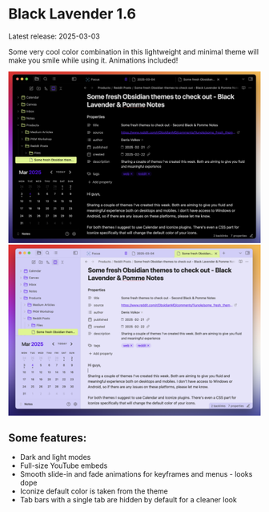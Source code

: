 # Black Lavender 1.6
Latest release: 2025-03-03

Some very cool color combination in this lightweight and minimal theme will make you smile while using it.
Animations included!

![](https://github.com/MrParalloid/black-lavender/blob/main/2025-03-04%20Black%20Lavender%20Dark.png)
![](https://github.com/MrParalloid/black-lavender/blob/main/2025-03-04%20Black%20Lavender%20Light.png)

## Some features:
- Dark and light modes
- Full-size YouTube embeds
- Smooth slide-in and fade animations for keyframes and menus - looks dope
- Iconize default color is taken from the theme
- Tab bars with a single tab are hidden by default for a cleaner look
